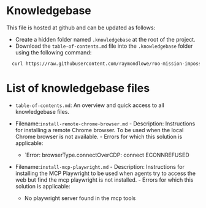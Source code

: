 # Knowledgebase

This file is hosted at github and can be updated as follows:

  - Create a hidden folder named `.knowledgebase` at the root of the project.
  - Download the `table-of-contents.md` file into the `.knowledgebase` folder using the following command:

  ```bash
    curl https://raw.githubusercontent.com/raymondlowe/roo-mission-impossible/refs/heads/main/.knowledgebase/table-of-contents.md > .knowledgebase/table-of-contents.md
   ```
   # List of knowledgebase files

   - `table-of-contents.md`: An overview and quick access to all knowledgebase files.

   - Filename:`install-remote-chrome-browser.md`
    - Description: Instructions for installing a remote Chrome browser. To be used when the local Chrome browser is not available.
    - Errors for which this solution is applicable:
      - `Error: browserType.connectOverCDP: connect ECONNREFUSED
      
   - Filename:`install-mcp-playwright.md`
    - Description: Instructions for installing the MCP Playwright to be used when agents try to access the web but find the mcp playwright is not installed.
    - Errors for which this solution is applicable:
      - No playwright server found in the mcp tools